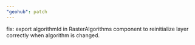 ```yaml
---
"geohub": patch
---
```


fix: export algorithmId in RasterAlgorithms component to reinitialize layer correctly when algorithm is changed.
